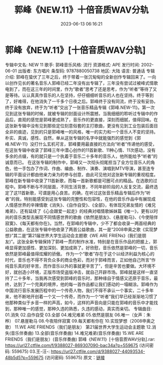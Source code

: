 ﻿---
title: 郭峰《NEW.11》十倍音质WAV分轨
date: 2023-06-13 06:16:21
categories: WAV车载音乐、镜像
tags: 华语中文
---
# 郭峰《NEW.11》[十倍音质WAV分轨]

专辑中文名: NEW 11
歌手: 郭峰音乐风格: 流行
资源格式: APE
发行时间: 2002-06-01
出版者: 东方唱片
条型码: 9787880050738
地区: 大陆
语言: 普通话
专辑介绍:
郭峰在蛰伏了三年之后，终于带着一张沉甸甸的全新创作专辑回来了。一向以创作见长的著名音乐人郭峰已经二年没有出专辑了，三年没有尝试过被峰式情歌电到了，而在这三年的时间里，作为“歌者”思考了还是思考，作为“听者”等待了又是等待。认认真真作音乐的人在坚持，仔仔细细听音乐的人也在坚持。终于等到了，好难得，在他消失了一千多个日夜之后。郭峰终于没有同流，终于没有妥协。终于没有放弃，终于为“听者”交出了一张音乐精品专辑《郭峰.NEW-11》。第一次见到这张专辑的时候，就被专辑的封面设计所震撼，当我细细的聆听过专辑中的作品后，直观的感觉是郭峰更成熟了，音乐作的更直接，深刻而细腻，值得回味。在这张新专辑中没有见到那些定位刻意俗套的主打歌曲，更没有见到工业包装后面目全非的痕迹，见到的只是郭峰唯一的风格，唯一的实力和一个音乐人不变的坚持。朴实、真诚，感性、自然，单从这张专辑的名字中就能强烈的感觉到《郭峰.NEW-11》没打什么玄机可言，郭峰要用最直接的方法向“听者”传递他的感受，在这张专辑中收录了郭峰三年中潜心创作的11首新歌、11种心情、11次感动，没有多余的点缀，有的就只是一个执着于音乐二十多年的音乐人，他所能给予“听者”的诚意而已。
在这张专辑的制作中，郭峰又一次彻头彻尾担当了全方位音乐人的角色，他一手包办了作词、作曲、编曲、制作、演奏、演唱到MTV导演，甚至连专辑的平面设计都由他亲力亲为的参与创意，由此可见他对这张新专辑的重视程度。郭峰在新专辑中收录了11首新歌，而每一首新歌都是可圈可点的精品。在选歌的过程中。郭峰不断与不同层面，不同生活背景，不同年龄阶段的人反复交流，最终选定了这11首新歌，可谓是用心良苦。的确，在听过这张音乐精品专辑后作为“听者”的我，特别能感受到这张专辑的完整性和包容性，在他的音乐作品中有展现成人情感世界的辛辣情歌《消失》、《自作自受》、《全部》，有体现兄弟友情的《难兄难弟》，还有延续了《心会跟爱一起走》的经典对唱情歌姊妹篇《唯一》，更有以时尚的音乐类型去展现不同情感世界的歌曲《依然是朋友》、《悬崖勒马》、《今使陪伴寂寞》、《每天都有你在》。当然，在郭峰的专辑中，少不了都会收录一两首经典的公益歌曲，在这张专辑中他收录了两首公益歌曲，其一是“2008申奥之歌《实现梦想》”其二是“第21届世界大学生运动会主题歌《WE
ARE
FRIENs》(我们是朋友)”。这张全新专辑保持了郭峰一贯的制作水准，特别是在音乐作品的把握上，郭峰显得更加感性、更加深刻、更加成熟了。好欣慰，音乐依然是郭峰的一切，音乐依然是郭峰最值得炫耀的骄傲。
作为一个“歌者”存在于这个以经济利益为核心的时代，音乐也不得不背负众多的商业色彩，而对于郭峰而言，正如他自己所言“作纯音乐真的好辛苦，而作音乐以外的事就更辛苦了”，但是辛苦也要做。大环境不好，就创造小环境，正版市场受盗版冲击，就自己开辟市场。郭峰就是这样一直坚持了二十多年，当我再次感受到郭峰的音乐时，那种缘自于情感又还原于音乐，最终，达到了一个完美的境界，他的每一首作品都让我们感动的一塌糊涂。郭峰作为中国流行音乐发展历程中的一个传奇人物，我们不得不承认一个事实，二十多年来，他不断地开创着一个又一个传奇，而作为一个“听者”我们早已经渐渐地习惯了他那种类似于乡音一样的声高，如今，这样的声音向是只能在郭峰的音乐中才能找到，那种唯一的感觉，那种久违的熟悉，久违的感动，真实而亲切。
专辑曲目:
01.消失
02.自作自受
03.全部
04.难兄难弟
05.依然是朋友
06.唯一（女声：朱桦）
07.悬崖勒马
08.今夜陪伴寂寞
09.每天都有你在
10.实现梦想（2008申奥之歌）
11.WE ARE FRIENDS（我们是朋友） 第21届世界大学生运动会主题歌
12.消失(音乐伴奏曲)
13.全部(音乐伴奏曲)
14.难兄难弟(音乐伴奏曲)
15.WE ARE FRIENDS（我们是朋友）(音乐伴奏曲)
郭峰《NEW.11》[十倍音质WAV分轨].rar: https://url27.ctfile.com/f/9388027-869307090-bac34a?p=559675
(访问密码: 559675)
03.王-汪-: https://url27.ctfile.com/d/9388027-44093534-48b5d5?p=559675
(访问密码: 559675)
原文：[链接](https://blog.sina.com.cn/s/blog_1647c7e76010312bh.html)